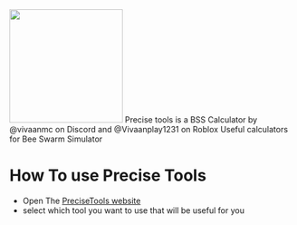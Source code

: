 <img src="https://tahj-s.github.io/Precise-Tools-Pack/Precise%20Tools%20logo%20Transparent.png" width="200">
Precise tools is a BSS Calculator by @vivaanmc on Discord and @Vivaanplay1231 on Roblox
Useful calculators for Bee Swarm Simulator

# How To use Precise Tools
- Open The [PreciseTools website](https://precisetools.netlify.app)
- select which tool you want to use that will be useful for you
